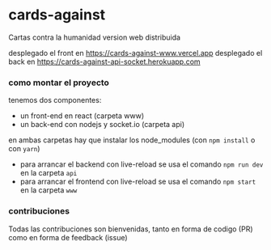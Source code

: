 # cards-against
Cartas contra la humanidad version web distribuida

desplegado el front en https://cards-against-www.vercel.app
desplegado el back en https://cards-against-api-socket.herokuapp.com

### como montar el proyecto
tenemos dos componentes:
* un front-end en react (carpeta www)
* un back-end con nodejs y socket.io (carpeta api)

en ambas carpetas hay que instalar los node_modules (con `npm install` o con `yarn`)
* para arrancar el backend con live-reload se usa el comando `npm run dev` en la carpeta `api`
* para arrancar el frontend con live-reload se usa el comando `npm start` en la carpeta `www`

### contribuciones
Todas las contribuciones son bienvenidas, tanto en forma de codigo (PR) como en forma de feedback (issue)
